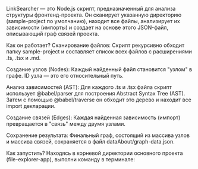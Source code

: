 LinkSearcher — это Node.js скрипт, предназначенный для анализа структуры фронтенд-проекта. Он сканирует указанную директорию (sample-project по умолчанию), находит все файлы, анализирует их зависимости (импорты) и создает на основе этого JSON-файл, описывающий граф связей проекта.

Как он работает?
Сканирование файлов: Скрипт рекурсивно обходит папку sample-project и составляет список всех файлов с расширениями .ts, .tsx и .md.

Создание узлов (Nodes): Каждый найденный файл становится "узлом" в графе. ID узла — это его относительный путь.

Анализ зависимостей (AST): Для каждого .ts и .tsx файла скрипт использует @babel/parser для построения Abstract Syntax Tree (AST). Затем с помощью @babel/traverse он обходит это дерево и находит все import декларации.

Создание связей (Edges): Каждая найденная зависимость (импорт) превращается в "связь" между двумя узлами.

Сохранение результата: Финальный граф, состоящий из массива узлов и массива связей, сохраняется в файл dataAbout/graph-data.json.

Как запустить?
Находясь в корневой директории основного проекта (file-explorer-app), выполни команду в терминале:
